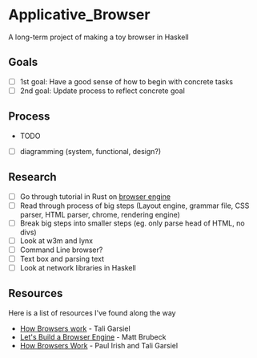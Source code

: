 # Applicative_Browser
A long-term project of making a toy browser in Haskell

## Goals
- [ ] 1st goal: Have a good sense of how to begin with concrete tasks
- [ ] 2nd goal: Update process to reflect concrete goal

## Process
- TODO
- [ ] diagramming (system, functional, design?)

## Research
- [ ] Go through tutorial in Rust on [browser engine](https://limpet.net/mbrubeck/2014/08/08/toy-layout-engine-1.html)
- [ ] Read through process of big steps (Layout engine, grammar file, CSS parser, HTML parser, chrome, rendering engine)
- [ ] Break big steps into smaller steps (eg. only parse head of HTML, no divs)
- [ ] Look at w3m and lynx
- [ ] Command Line browser? 
- [ ] Text box and parsing text
- [ ] Look at network libraries in Haskell

## Resources
Here is a list of resources I've found along the way
- [How Browsers work](http://taligarsiel.com/Projects/howbrowserswork1.htm) - Tali Garsiel
- [Let's Build a Browser Engine](https://limpet.net/mbrubeck/2014/08/08/toy-layout-engine-1.html) - Matt Brubeck
- [How Browsers Work](https://www.html5rocks.com/en/tutorials/internals/howbrowserswork/) - Paul Irish and Tali Garsiel


